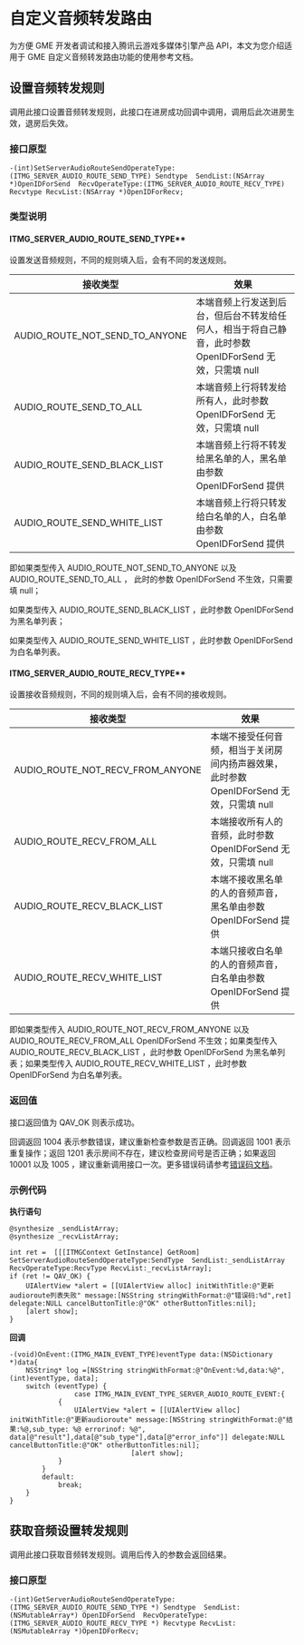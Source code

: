 # 自定义音频转发路由

为方便 GME 开发者调试和接入腾讯云游戏多媒体引擎产品 API，本文为您介绍适用于 GME 自定义音频转发路由功能的使用参考文档。

## 设置音频转发规则
调用此接口设置音频转发规则，此接口在进房成功回调中调用，调用后此次进房生效，退房后失效。

### 接口原型
```
-(int)SetServerAudioRouteSendOperateType:(ITMG_SERVER_AUDIO_ROUTE_SEND_TYPE) Sendtype  SendList:(NSArray *)OpenIDForSend  RecvOperateType:(ITMG_SERVER_AUDIO_ROUTE_RECV_TYPE) Recvtype RecvList:(NSArray *)OpenIDForRecv;
```

### 类型说明

#### ITMG_SERVER_AUDIO_ROUTE_SEND_TYPE**

设置发送音频规则，不同的规则填入后，会有不同的发送规则。

|接收类型   |效果   |
|----------|-------|
|AUDIO_ROUTE_NOT_SEND_TO_ANYONE |本端音频上行发送到后台，但后台不转发给任何人，相当于将自己静音，此时参数 OpenIDForSend 无效，只需填 null|
|AUDIO_ROUTE_SEND_TO_ALL        |本端音频上行将转发给所有人，此时参数 OpenIDForSend 无效，只需填 null|
|AUDIO_ROUTE_SEND_BLACK_LIST    |本端音频上行将不转发给黑名单的人，黑名单由参数 OpenIDForSend 提供|
|AUDIO_ROUTE_SEND_WHITE_LIST    |本端音频上行将只转发给白名单的人，白名单由参数 OpenIDForSend 提供|

即如果类型传入 AUDIO_ROUTE_NOT_SEND_TO_ANYONE 以及 AUDIO_ROUTE_SEND_TO_ALL ，
此时的参数 OpenIDForSend 不生效，只需要填 null；

如果类型传入 AUDIO_ROUTE_SEND_BLACK_LIST ，此时参数 OpenIDForSend 为黑名单列表；

如果类型传入 AUDIO_ROUTE_SEND_WHITE_LIST ，此时参数 OpenIDForSend 为白名单列表。


#### ITMG_SERVER_AUDIO_ROUTE_RECV_TYPE**

设置接收音频规则，不同的规则填入后，会有不同的接收规则。

|接收类型   |效果   |
|----------|-------|
|AUDIO_ROUTE_NOT_RECV_FROM_ANYONE |本端不接受任何音频，相当于关闭房间内扬声器效果，此时参数 OpenIDForSend 无效，只需填 null|
|AUDIO_ROUTE_RECV_FROM_ALL        |本端接收所有人的音频，此时参数 OpenIDForSend 无效，只需填 null|
|AUDIO_ROUTE_RECV_BLACK_LIST    |本端不接收黑名单的人的音频声音，黑名单由参数 OpenIDForSend 提供|
|AUDIO_ROUTE_RECV_WHITE_LIST    |本端只接收白名单的人的音频声音，白名单由参数 OpenIDForSend 提供|

即如果类型传入 AUDIO_ROUTE_NOT_RECV_FROM_ANYONE 以及 AUDIO_ROUTE_RECV_FROM_ALL OpenIDForSend 不生效；如果类型传入 AUDIO_ROUTE_RECV_BLACK_LIST ，此时参数 OpenIDForSend 为黑名单列表；如果类型传入 AUDIO_ROUTE_RECV_WHITE_LIST ，此时参数 OpenIDForSend 为白名单列表。


### 返回值
接口返回值为 QAV_OK 则表示成功。

回调返回 1004 表示参数错误，建议重新检查参数是否正确。回调返回 1001 表示重复操作；返回 1201 表示房间不存在，建议检查房间号是否正确；如果返回 10001 以及 1005 ，建议重新调用接口一次。更多错误码请参考[错误码文档](https://cloud.tencent.com/document/product/607/15173)。


### 示例代码

**执行语句**

```
@synthesize _sendListArray;
@synthesize _recvListArray;

int ret =  [[[ITMGContext GetInstance] GetRoom] SetServerAudioRouteSendOperateType:SendType  SendList:_sendListArray RecvOperateType:RecvType RecvList:_recvListArray];
if (ret != QAV_OK) {
    UIAlertView *alert = [[UIAlertView alloc] initWithTitle:@"更新audioroute列表失败" message:[NSString stringWithFormat:@"错误码:%d",ret] delegate:NULL cancelButtonTitle:@"OK" otherButtonTitles:nil];
    [alert show];
}
```

**回调**
```
-(void)OnEvent:(ITMG_MAIN_EVENT_TYPE)eventType data:(NSDictionary *)data{
    NSString* log =[NSString stringWithFormat:@"OnEvent:%d,data:%@", (int)eventType, data];
    switch (eventType) {
                case ITMG_MAIN_EVENT_TYPE_SERVER_AUDIO_ROUTE_EVENT:{
            {
                UIAlertView *alert = [[UIAlertView alloc] initWithTitle:@"更新audioroute" message:[NSString stringWithFormat:@"结果:%@,sub_type: %@ errorinof: %@", data[@"result"],data[@"sub_type"],data[@"error_info"]] delegate:NULL cancelButtonTitle:@"OK" otherButtonTitles:nil];
                              [alert show];
            }
        }
        default:
            break;
    }
}
```


## 获取音频设置转发规则
调用此接口获取音频转发规则。调用后传入的参数会返回结果。

### 接口原型

```
-(int)GetServerAudioRouteSendOperateType:(ITMG_SERVER_AUDIO_ROUTE_SEND_TYPE *) Sendtype  SendList:(NSMutableArray*) OpenIDForSend  RecvOperateType:(ITMG_SERVER_AUDIO_ROUTE_RECV_TYPE *) Recvtype RecvList:(NSMutableArray *)OpenIDForRecv;
```

